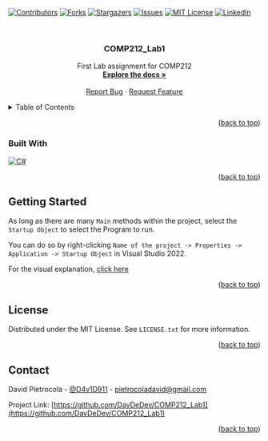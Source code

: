 <a name="readme-top"></a>

[![Contributors][contributors-shield]][contributors-url]
[![Forks][forks-shield]][forks-url]
[![Stargazers][stars-shield]][stars-url]
[![Issues][issues-shield]][issues-url]
[![MIT License][license-shield]][license-url]
[![LinkedIn][linkedin-shield]][linkedin-url]

<!-- PROJECT LOGO -->
<br />
<div align="center">

<h3 align="center">COMP212_Lab1</h3>

  <p align="center">
    First Lab assignment for COMP212
    <br />
    <a href="https://github.com/DavDeDev/COMP212_Lab1"><strong>Explore the docs »</strong></a>
    <br />
    <br />
    <a href="https://github.com/DavDeDev/COMP212_Lab1/issues">Report Bug</a>
    ·
    <a href="https://github.com/DavDeDev/COMP212_Lab1/issues">Request Feature</a>
  </p>
</div>

<!-- TABLE OF CONTENTS -->
<details>
  <summary>Table of Contents</summary>
  <ol>
    <li>
      <a href="#getting-started">Getting Started</a>
    </li>
    <li><a href="#license">License</a></li>
    <li><a href="#contact">Contact</a></li>
  </ol>
</details>

<p align="right">(<a href="#readme-top">back to top</a>)</p>

### Built With

[![C#][c#]][c#-url]

<p align="right">(<a href="#readme-top">back to top</a>)</p>

<!-- GETTING STARTED -->

## Getting Started

As long as there are many `Main` methods within the project, select the `Startup Object` to select the Program to run.

You can do so by right-clicking `Name of the project -> Properties -> Application -> Startup Object` in Visual Studio 2022.

For the visual explanation, [click here](https://stackoverflow.com/questions/17607951/is-it-possible-to-have-more-than-one-main-method-in-a-c-sharp-program)

<p align="right">(<a href="#readme-top">back to top</a>)</p>

<!-- LICENSE -->

## License

Distributed under the MIT License. See `LICENSE.txt` for more information.

<p align="right">(<a href="#readme-top">back to top</a>)</p>

<!-- CONTACT -->

## Contact

David Pietrocola - [@D4v1D911](https://twitter.com/D4v1D911) - pietrocoladavid@gmail.com

Project Link: [https://github.com/DavDeDev/COMP212_Lab1](https://github.com/DavDeDev/COMP212_Lab1)

<p align="right">(<a href="#readme-top">back to top</a>)</p>

[contributors-shield]: https://img.shields.io/github/contributors/DavDeDev/COMP212_Lab1.svg?style=for-the-badge
[contributors-url]: https://github.com/DavDeDev/COMP212_Lab1/graphs/contributors
[forks-shield]: https://img.shields.io/github/forks/DavDeDev/COMP212_Lab1.svg?style=for-the-badge
[forks-url]: https://github.com/DavDeDev/COMP212_Lab1/network/members
[stars-shield]: https://img.shields.io/github/stars/DavDeDev/COMP212_Lab1.svg?style=for-the-badge
[stars-url]: https://github.com/DavDeDev/COMP212_Lab1/stargazers
[issues-shield]: https://img.shields.io/github/issues/DavDeDev/COMP212_Lab1.svg?style=for-the-badge
[issues-url]: https://github.com/DavDeDev/COMP212_Lab1/issues
[license-shield]: https://img.shields.io/github/license/DavDeDev/COMP212_Lab1.svg?style=for-the-badge
[license-url]: https://github.com/DavDeDev/COMP212_Lab1/blob/master/LICENSE.txt
[linkedin-shield]: https://img.shields.io/badge/-LinkedIn-black.svg?style=for-the-badge&logo=linkedin&colorB=555
[linkedin-url]: https://linkedin.com/in/pietrocoladavid
[product-screenshot]: images/screenshot.png

<!-- !Use this as a template to add technologies -->

[c#]: https://img.shields.io/badge/-06b300?style=plastic&logo=csharp&logoColor=white
[c#-url]: https://learn.microsoft.com/en-us/dotnet/csharp/
